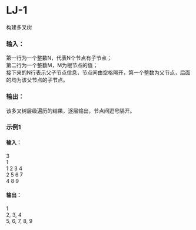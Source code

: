 # LJ-1
构建多叉树
### 输入：
第一行为一个整数N，代表N个节点有子节点；</br>
第二行为一个整数M，M为根节点的值；</br>
接下来的N行表示父子节点信息，节点间由空格隔开，第一个整数为父节点，后面的均为该父节点的子节点。
### 输出：
该多叉树层级遍历的结果，逐层输出，节点间逗号隔开。
### 示例1
#### 输入：
3</br>
1</br>
1 2 3 4</br>
2 5 6 7</br>
4 8 9</br>
#### 输出：
1</br>
2, 3, 4</br>
5, 6, 7, 8, 9
